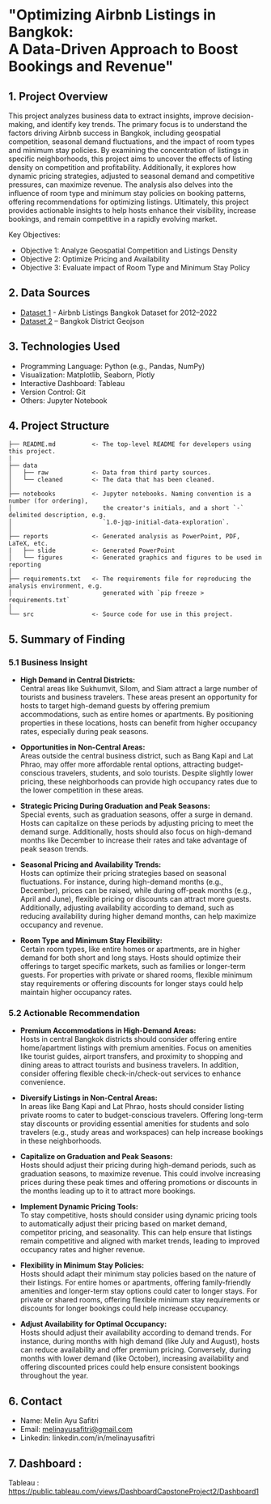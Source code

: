 <h1> "Optimizing Airbnb Listings in Bangkok:<br> A Data-Driven Approach to Boost Bookings and Revenue" </h1>

## 1. Project Overview
This project analyzes business data to extract insights, improve decision-making, and identify key trends. The primary focus is to understand the factors driving Airbnb success in Bangkok, including geospatial competition, seasonal demand fluctuations, and the impact of room types and minimum stay policies. By examining the concentration of listings in specific neighborhoods, this project aims to uncover the effects of listing density on competition and profitability. Additionally, it explores how dynamic pricing strategies, adjusted to seasonal demand and competitive pressures, can maximize revenue. The analysis also delves into the influence of room type and minimum stay policies on booking patterns, offering recommendations for optimizing listings. Ultimately, this project provides actionable insights to help hosts enhance their visibility, increase bookings, and remain competitive in a rapidly evolving market.

Key Objectives:
- Objective 1: Analyze Geospatial Competition and Listings Density
- Objective 2: Optimize Pricing and Availability
- Objective 3: Evaluate impact of Room Type and Minimum Stay Policy

## 2. Data Sources
- [Dataset 1](https://drive.google.com/file/d/1M1mn-qE0pszzFwywQMsnIl8aerozfsUn/view?usp=sharing) - Airbnb Listings Bangkok Dataset for 2012–2022
- [Dataset 2](https://drive.google.com/file/d/18FP6BnDprDkJENhgSy1Ti8iQgo0EAOEi/view?usp=sharing) – Bangkok District Geojson

## 3. Technologies Used
- Programming Language: Python (e.g., Pandas, NumPy)
- Visualization: Matplotlib, Seaborn, Plotly
- Interactive Dashboard: Tableau
- Version Control: Git
- Others: Jupyter Notebook

## 4. Project Structure

```
├── README.md          <- The top-level README for developers using this project.
|
├── data
│   ├── raw            <- Data from third party sources.
│   └── cleaned        <- The data that has been cleaned.
│
├── notebooks          <- Jupyter notebooks. Naming convention is a number (for ordering),
│                         the creator's initials, and a short `-` delimited description, e.g.
│                         `1.0-jqp-initial-data-exploration`.
│
├── reports            <- Generated analysis as PowerPoint, PDF, LaTeX, etc.
|   ├── slide          <- Generated PowerPoint
│   └── figures        <- Generated graphics and figures to be used in reporting
│
├── requirements.txt   <- The requirements file for reproducing the analysis environment, e.g.
│                         generated with `pip freeze > requirements.txt`
│
└── src                <- Source code for use in this project.

```

## 5. Summary of Finding
### 5.1 Business Insight
- **High Demand in Central Districts:**<br> Central areas like Sukhumvit, Silom, and Siam attract a large number of tourists and business travelers. These areas present an opportunity for hosts to target high-demand guests by offering premium accommodations, such as entire homes or apartments. By positioning properties in these locations, hosts can benefit from higher occupancy rates, especially during peak seasons.

- **Opportunities in Non-Central Areas:**<br> Areas outside the central business district, such as Bang Kapi and Lat Phrao, may offer more affordable rental options, attracting budget-conscious travelers, students, and solo tourists. Despite slightly lower pricing, these neighborhoods can provide high occupancy rates due to the lower competition in these areas.

- **Strategic Pricing During Graduation and Peak Seasons:**<br> Special events, such as graduation seasons, offer a surge in demand. Hosts can capitalize on these periods by adjusting pricing to meet the demand surge. Additionally, hosts should also focus on high-demand months like December to increase their rates and take advantage of peak season trends.

- **Seasonal Pricing and Availability Trends:**<br> Hosts can optimize their pricing strategies based on seasonal fluctuations. For instance, during high-demand months (e.g., December), prices can be raised, while during off-peak months (e.g., April and June), flexible pricing or discounts can attract more guests. Additionally, adjusting availability according to demand, such as reducing availability during higher demand months, can help maximize occupancy and revenue.

- **Room Type and Minimum Stay Flexibility:**<br> Certain room types, like entire homes or apartments, are in higher demand for both short and long stays. Hosts should optimize their offerings to target specific markets, such as families or longer-term guests. For properties with private or shared rooms, flexible minimum stay requirements or offering discounts for longer stays could help maintain higher occupancy rates.

### 5.2 Actionable Recommendation
- **Premium Accommodations in High-Demand Areas:**<br> Hosts in central Bangkok districts should consider offering entire home/apartment listings with premium amenities. Focus on amenities like tourist guides, airport transfers, and proximity to shopping and dining areas to attract tourists and business travelers. In addition, consider offering flexible check-in/check-out services to enhance convenience.

- **Diversify Listings in Non-Central Areas:**<br> In areas like Bang Kapi and Lat Phrao, hosts should consider listing private rooms to cater to budget-conscious travelers. Offering long-term stay discounts or providing essential amenities for students and solo travelers (e.g., study areas and workspaces) can help increase bookings in these neighborhoods.

- **Capitalize on Graduation and Peak Seasons:**<br> Hosts should adjust their pricing during high-demand periods, such as graduation seasons, to maximize revenue. This could involve increasing prices during these peak times and offering promotions or discounts in the months leading up to it to attract more bookings.

- **Implement Dynamic Pricing Tools:**<br> To stay competitive, hosts should consider using dynamic pricing tools to automatically adjust their pricing based on market demand, competitor pricing, and seasonality. This can help ensure that listings remain competitive and aligned with market trends, leading to improved occupancy rates and higher revenue.

- **Flexibility in Minimum Stay Policies:**<br> Hosts should adapt their minimum stay policies based on the nature of their listings. For entire homes or apartments, offering family-friendly amenities and longer-term stay options could cater to longer stays. For private or shared rooms, offering flexible minimum stay requirements or discounts for longer bookings could help increase occupancy.

- **Adjust Availability for Optimal Occupancy:**<br> Hosts should adjust their availability according to demand trends. For instance, during months with high demand (like July and August), hosts can reduce availability and offer premium pricing. Conversely, during months with lower demand (like October), increasing availability and offering discounted prices could help ensure consistent bookings throughout the year.

## 6. Contact
- Name: Melin Ayu Safitri
- Email: melinayusafitri@gmail.com
- Linkedin: linkedin.com/in/melinayusafitri

## 7. Dashboard :
Tableau : https://public.tableau.com/views/DashboardCapstoneProject2/Dashboard1